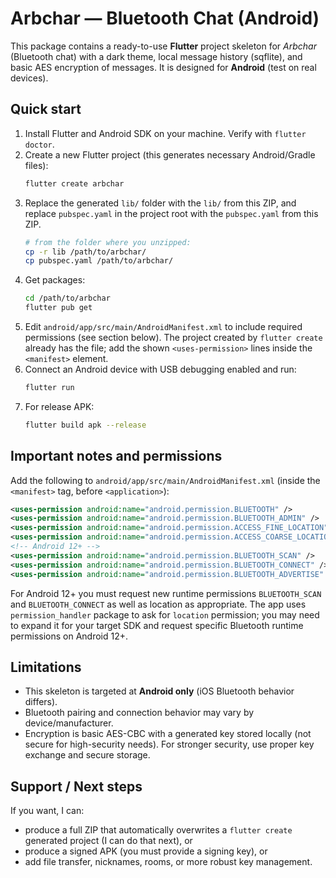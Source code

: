 Arbchar — Bluetooth Chat (Android)
==================================

This package contains a ready-to-use **Flutter** project skeleton for *Arbchar* (Bluetooth chat)
with a dark theme, local message history (sqflite), and basic AES encryption of messages.
It is designed for **Android** (test on real devices).

Quick start
-----------
1. Install Flutter and Android SDK on your machine. Verify with `flutter doctor`.
2. Create a new Flutter project (this generates necessary Android/Gradle files):
   ```bash
   flutter create arbchar
   ```
3. Replace the generated `lib/` folder with the `lib/` from this ZIP, and replace `pubspec.yaml` in the project root with the `pubspec.yaml` from this ZIP.
   ```bash
   # from the folder where you unzipped:
   cp -r lib /path/to/arbchar/
   cp pubspec.yaml /path/to/arbchar/
   ```
4. Get packages:
   ```bash
   cd /path/to/arbchar
   flutter pub get
   ```
5. Edit `android/app/src/main/AndroidManifest.xml` to include required permissions (see section below). The project created by `flutter create` already has the file; add the shown `<uses-permission>` lines inside the `<manifest>` element.
6. Connect an Android device with USB debugging enabled and run:
   ```bash
   flutter run
   ```
7. For release APK:
   ```bash
   flutter build apk --release
   ```

Important notes and permissions
-------------------------------
Add the following to `android/app/src/main/AndroidManifest.xml` (inside the `<manifest>` tag, before `<application>`):
```xml
<uses-permission android:name="android.permission.BLUETOOTH" />
<uses-permission android:name="android.permission.BLUETOOTH_ADMIN" />
<uses-permission android:name="android.permission.ACCESS_FINE_LOCATION" />
<uses-permission android:name="android.permission.ACCESS_COARSE_LOCATION" />
<!-- Android 12+ -->
<uses-permission android:name="android.permission.BLUETOOTH_SCAN" />
<uses-permission android:name="android.permission.BLUETOOTH_CONNECT" />
<uses-permission android:name="android.permission.BLUETOOTH_ADVERTISE" />
```

For Android 12+ you must request new runtime permissions `BLUETOOTH_SCAN` and `BLUETOOTH_CONNECT` as well as location as appropriate.
The app uses `permission_handler` package to ask for `location` permission; you may need to expand it for your target SDK and request specific Bluetooth runtime permissions on Android 12+.

Limitations
-----------
- This skeleton is targeted at **Android only** (iOS Bluetooth behavior differs).
- Bluetooth pairing and connection behavior may vary by device/manufacturer.
- Encryption is basic AES-CBC with a generated key stored locally (not secure for high-security needs). For stronger security, use proper key exchange and secure storage.

Support / Next steps
--------------------
If you want, I can:
- produce a full ZIP that automatically overwrites a `flutter create` generated project (I can do that next), or
- produce a signed APK (you must provide a signing key), or
- add file transfer, nicknames, rooms, or more robust key management.

